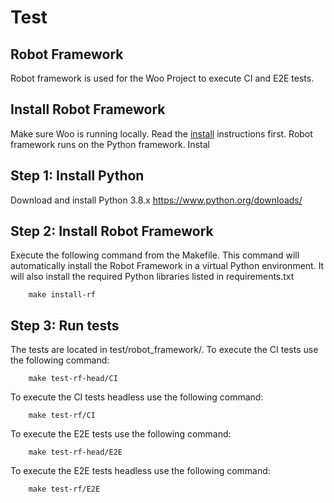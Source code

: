 # Test

## Robot Framework

Robot framework is used for the Woo Project to execute CI and E2E tests.

## Install Robot Framework

Make sure Woo is running locally. Read the [install](install.md) instructions first. Robot framework runs on the Python framework. Instal

## Step 1: Install Python

Download and install Python 3.8.x <https://www.python.org/downloads/>

## Step 2: Install Robot Framework

Execute the following command from the Makefile. This command will automatically install the Robot Framework in a virtual Python environment. It will also install the required Python libraries listed in requirements.txt

```shell
    make install-rf
```

## Step 3: Run tests

The tests are located in test/robot_framework/. To execute the CI tests use the following command:

```shell
    make test-rf-head/CI
```

To execute the CI tests headless use the following command:

```shell
    make test-rf/CI
```

To execute the E2E tests use the following command:

```shell
    make test-rf-head/E2E
```

To execute the E2E tests headless use the following command:

```shell
    make test-rf/E2E
```
